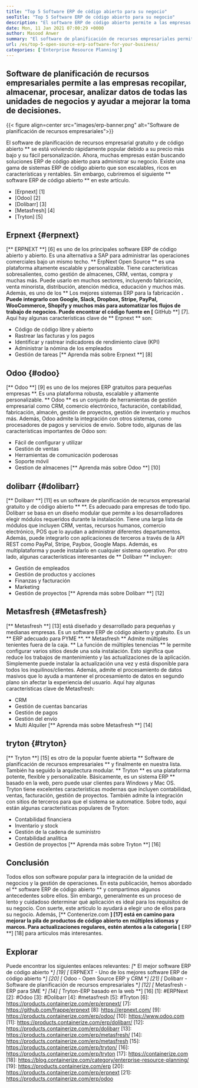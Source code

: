 ```yaml
---
title: "Top 5 Software ERP de código abierto para su negocio" 
seoTitle: "Top 5 Software ERP de código abierto para su negocio" 
description: "El software ERP de código abierto permite a las empresas integrar y administrar todas las unidades de negocios desde una sola suite de manera rentable." 
date: Mon, 11 Jan 2021 07:00:29 +0000
author: Masood Anwer
summary: "El software de planificación de recursos empresariales permite a las empresas recopilar, almacenar, procesar, analizar datos de todas las unidades de negocios y ayudar a mejorar la toma de decisiones." 
url: /es/top-5-open-source-erp-software-for-your-business/
categories: ['Enterprise Resource Planning']
---
```


## Software de planificación de recursos empresariales permite a las empresas recopilar, almacenar, procesar, analizar datos de todas las unidades de negocios y ayudar a mejorar la toma de decisiones.

{{< figure align=center src="images/erp-banner.png" alt="Software de planificación de recursos empresariales">}}

El software de planificación de recursos empresarial gratuito y de código abierto ** se está volviendo rápidamente popular debido a su precio más bajo y su fácil personalización. Ahora, muchas empresas están buscando soluciones ERP de código abierto para administrar su negocio. Existe una gama de sistemas ERP de código abierto que son escalables, ricos en características y rentables. Sin embargo, cubriremos el siguiente ** software ERP de código abierto ** en este artículo.
  * [Erpnext] [1]
  * [Odoo] [2]
  * [Dolibarr] [3]
  * [Metasfresh] [4]
  * [Tryton] [5]

## Erpnext {#erpnext}
[** ERPNEXT **] [6] es uno de los principales software ERP de código abierto y abierto. Es una alternativa a SAP para administrar las operaciones comerciales bajo un mismo techo. ** ErpNext Open Source ** es una plataforma altamente escalable y personalizable. Tiene características sobresalientes, como gestión de almacenes, CRM, ventas, compra y muchas más. Puede usarlo en muchos sectores, incluyendo fabricación, venta minorista, distribución, atención médica, educación y muchos más. Además, es uno de los ** Los mejores sistemas ERP para la fabricación **. Puede integrarlo con Google, Slack, Dropbox, Stripe, PayPal, WooCommerce, Shopify y muchos más para automatizar los flujos de trabajo de negocios. Puede encontrar el código fuente en [** GitHub **] [7].
Aquí hay algunas características clave de ** Erpnext ** son:
  * Código de código libre y abierto
  * Rastrear las facturas y los pagos
  * Identificar y rastrear indicadores de rendimiento clave (KPI)
  * Administrar la nómina de los empleados
  * Gestión de tareas
[** Aprenda más sobre Erpnext **] [8]

## Odoo {#odoo}
[** Odoo **] [9] es uno de los mejores ERP gratuitos para pequeñas empresas **. Es una plataforma robusta, escalable y altamente personalizable. ** Odoo ** es un conjunto de herramientas de gestión empresarial como CRM, comercio electrónico, facturación, contabilidad, fabricación, almacén, gestión de proyectos, gestión de inventario y muchos más. Además, Odoo admite la integración con otros sistemas, como procesadores de pagos y servicios de envío.
Sobre todo, algunas de las características importantes de Odoo son:
  * Fácil de configurar y utilizar
  * Gestión de ventas
  * Herramientas de comunicación poderosas
  * Soporte móvil
  * Gestion de almacenes
[** Aprenda más sobre Odoo **] [10]

## dolibarr {#dolibarr}
[** Dolibarr **] [11] es un software de planificación de recursos empresarial gratuito y de código abierto ** **. Es adecuado para empresas de todo tipo. Dolibarr se basa en un diseño modular que permite a los desarrolladores elegir módulos requeridos durante la instalación. Tiene una larga lista de módulos que incluyen CRM, ventas, recursos humanos, comercio electrónico, POS que lo ayudan a administrar diferentes departamentos. Además, puede integrarlo con aplicaciones de terceros a través de la API REST como PayPal, Stripe, Paybox, Google Maps. Además, es multiplataforma y puede instalarlo en cualquier sistema operativo.
Por otro lado, algunas características interesantes de ** Dolibarr ** incluyen:
  * Gestión de empleados
  * Gestión de productos y acciones
  * Finanzas y facturación
  * Marketing
  * Gestión de proyectos
[** Aprenda más sobre Dolibarr **] [12]

## Metasfresh {#Metasfresh}
[** Metasfresh **] [13] está diseñado y desarrollado para pequeñas y medianas empresas. Es un software ERP de código abierto y gratuito. Es un ** ERP adecuado para PYME **. ** Metasfresh ** Admite múltiples tenientes fuera de la caja. ** La función de múltiples tenencias ** le permite configurar varios sitios desde una sola instalación. Esto significa que reduce los trabajos de mantenimiento y las actualizaciones de la aplicación. Simplemente puede instalar la actualización una vez y está disponible para todos los inquilinos/clientes. Además, admite el procesamiento de datos masivos que lo ayuda a mantener el procesamiento de datos en segundo plano sin afectar la experiencia del usuario.
Aquí hay algunas características clave de Metasfresh:
  * CRM
  * Gestión de cuentas bancarias
  * Gestión de pagos
  * Gestión del envío
  * Multi Alquiler
[** Aprenda más sobre Metasfresh **] [14]

## tryton {#tryton}
[** Tryton **] [15] es otro de la popular fuente abierta ** Software de planificación de recursos empresariales ** y finalmente en nuestra lista. También ha seguido la arquitectura modular. ** Tryton ** es una plataforma potente, flexible y personalizable. Básicamente, es un sistema ERP ** basado en la web, pero puede usar clientes para Windows y Mac OS. Tryton tiene excelentes características modernas que incluyen contabilidad, ventas, facturación, gestión de proyectos. También admite la integración con sitios de terceros para que el sistema se automatice.
Sobre todo, aquí están algunas características populares de Tryton:
  * Contabilidad financiera
  * Inventario y stock
  * Gestión de la cadena de suministro
  * Contabilidad analítica
  * Gestión de proyectos
[** Aprenda más sobre Tryton **] [16]

## Conclusión
Todos ellos son software popular para la integración de la unidad de negocios y la gestión de operaciones. En esta publicación, hemos abordado el ** software ERP de código abierto ** y compartimos algunos antecedentes sobre ellos. Sin embargo, generalmente es un proceso de lento y cuidadoso determinar qué aplicación es ideal para los requisitos de su negocio. Con suerte, este artículo lo ayudará a elegir uno de ellos para su negocio.
Además, [** Contenerize.com **] [17] está en camino para mejorar la pila de productos de código abierto en múltiples idiomas y marcos. Para actualizaciones regulares, estén atentos a la categoría [** ERP **] [18] para artículos más interesantes.

## Explorar
Puede encontrar los siguientes enlaces relevantes:
  *[** El mejor software ERP de código abierto **] [19]
  *[** ERPNEXT - Uno de los mejores software ERP de código abierto **] [20]
  *[** Odoo - Open Source ERP y CRM **] [21]
  *[** Dolibarr - Software de planificación de recursos empresariales **] [12]
  *[** Metasfresh - ERP para SME **] [14]
  *[** Tryton-ERP basado en la web **] [16]
[1]: #ERPNext
[2]: #Odoo
[3]: #Dolibarr
[4]: #metasfresh
[5]: #Tryton
[6]: https://products.containerize.com/erp/erpnext/
[7]: https://github.com/frappe/erpnext
[8]: https://erpnext.com/
[9]: https://products.containerize.com/erp/odoo/
[10]: https://www.odoo.com
[11]: https://products.containerize.com/erp/dolibarr/
[12]: https://products.containerize.com/erp/dolibarr
[13]: https://products.containerize.com/erp/metasfresh/
[14]: https://products.containerize.com/erp/metasfresh
[15]: https://products.containerize.com/erp/tryton/
[16]: https://products.containerize.com/erp/tryton
[17]: https://containerize.com
[18]: https://blog.containerize.com/category/enterprise-resource-planning/
[19]: https://products.containerize.com/erp
[20]: https://products.containerize.com/erp/erpnext
[21]: https://products.containerize.com/erp/odoo
